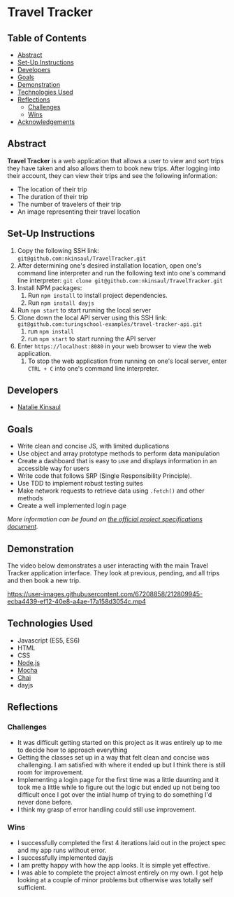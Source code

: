 
# Travel Tracker

## Table of Contents

  * [Abstract](#abstract)
  * [Set-Up Instructions](#set-up-instructions)
  * [Developers](#developers)
  * [Goals](#goals)
  * [Demonstration](#demonstration)
  * [Technologies Used](#technologies-used)
  * [Reflections](#reflections)
    + [Challenges](#challenges)
    + [Wins](#wins)
  * [Acknowledgements](#acknowledgements)
  
## Abstract
**Travel Tracker** is a web application that allows a user to view and sort trips they have taken and also allows them to book new trips.  After logging into their account, they can view their trips and see the following information:
- The location of their trip
- The duration of their trip
- The number of travelers of their trip
- An image representing their travel location

## Set-Up Instructions
1. Copy the following SSH link: `git@github.com:nkinsaul/TravelTracker.git`
2. After determining one's desired installation location, open one's command line interpreter and run the following text into one's command line interpreter: `git clone git@github.com:nkinsaul/TravelTracker.git`
3. Install NPM packages:
    1. Run `npm install` to install project dependencies.
    2. Run `npm install dayjs`
4. Run `npm start` to start running the local server
5. Clone down the local API server using this SSH link: `git@github.com:turingschool-examples/travel-tracker-api.git`
    1. run `npm install`
    2. run `npm start` to start running the API server
6. Enter `https://localhost:8080` in your web browser to view the web application.
    1. To stop the web application from running on one's local server, enter `CTRL + C` into one's command line interpreter.

## Developers
- [Natalie Kinsaul](https://github.com/nkinsaul)

## Goals
- Write clean and concise JS, with limited duplications 
- Use object and array prototype methods to perform data manipulation
- Create a dashboard that is easy to use and displays information in an accessible way for users
- Write code that follows SRP (Single Responsibility Principle).
- Use TDD to implement robust testing suites
- Make network requests to retrieve data using `.fetch()` and other methods
- Create a well implemented login page 

*More information can be found on [the official project specifications document](https://frontend.turing.edu/projects/travel-tracker.html).*

## Demonstration
The video below demonstrates a user interacting with the main Travel Tracker application interface. They look at previous, pending, and all trips and then book a new trip.

https://user-images.githubusercontent.com/67208858/212809945-ecba4439-ef12-40e8-a4ae-17a158d3054c.mp4

## Technologies Used
- Javascript (ES5, ES6)
- HTML
- CSS
- [Node.js](https://nodejs.org/en/)
- [Mocha](https://mochajs.org/)
- [Chai](https://www.chaijs.com/)
- dayjs

## Reflections
### Challenges
- It was difficult getting started on this project as it was entirely up to me to decide how to approach everything
- Getting the classes set up in a way that felt clean and concise was challenging. I am satisfied with where it ended up but I think there is still room for improvement.
- Implementing a login page for the first time was a little daunting and it took me a little while to figure out the logic but ended up not being too difficult once I got over the intial hump of trying to do something I'd never done before.
- I think my grasp of error handling could still use improvement.

### Wins
- I successfully completed the first 4 iterations laid out in the project spec and my app runs without error.
- I successfully implemented dayjs
- I am pretty happy with how the app looks.  It is simple yet effective.
- I was able to complete the project almost entirely on my own.  I got help looking at a couple of minor problems but otherwise was totally self sufficient.






